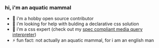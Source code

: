 ### hi, i'm an aquatic mammal

- 👯 i'm a hobby open source contributor
- 🤔 i'm looking for help with bulding a declarative css solution
- 💬 i'm a css expert (check out my [spec compliant media query interpreter](https://tom.bio/experiments/media-query-playground))
- ⚡ fun fact: not actually an aquatic mammal, for i am an english man
